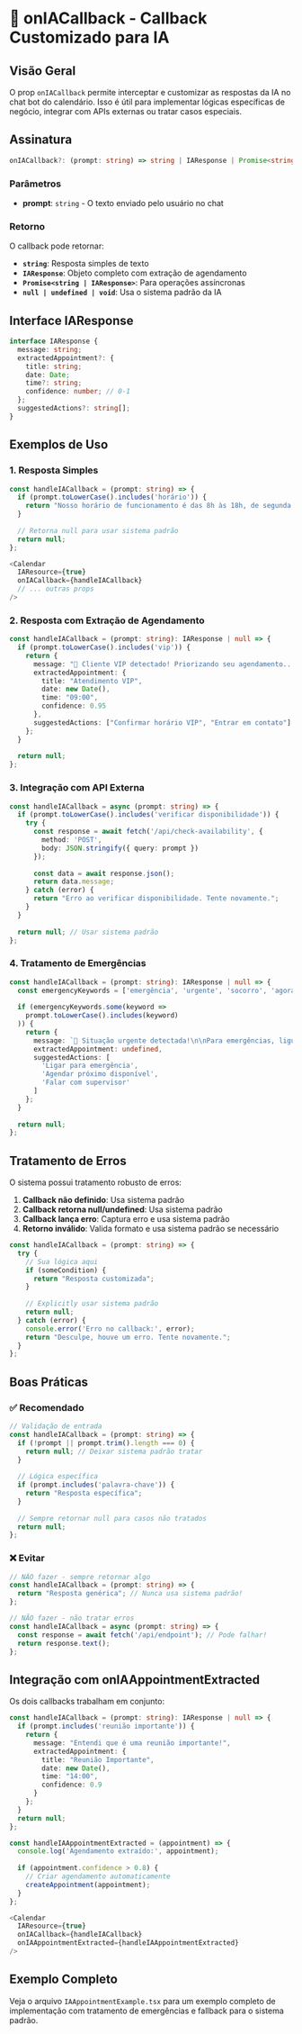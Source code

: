 # 🎯 onIACallback - Callback Customizado para IA

## Visão Geral

O prop `onIACallback` permite interceptar e customizar as respostas da IA no chat bot do calendário. Isso é útil para implementar lógicas específicas de negócio, integrar com APIs externas ou tratar casos especiais.

## Assinatura

```typescript
onIACallback?: (prompt: string) => string | IAResponse | Promise<string | IAResponse> | null | undefined | void
```

### Parâmetros
- **prompt**: `string` - O texto enviado pelo usuário no chat

### Retorno
O callback pode retornar:
- **`string`**: Resposta simples de texto
- **`IAResponse`**: Objeto completo com extração de agendamento
- **`Promise<string | IAResponse>`**: Para operações assíncronas
- **`null | undefined | void`**: Usa o sistema padrão da IA

## Interface IAResponse

```typescript
interface IAResponse {
  message: string;
  extractedAppointment?: {
    title: string;
    date: Date;
    time?: string;
    confidence: number; // 0-1
  };
  suggestedActions?: string[];
}
```

## Exemplos de Uso

### 1. Resposta Simples

```typescript
const handleIACallback = (prompt: string) => {
  if (prompt.toLowerCase().includes('horário')) {
    return "Nosso horário de funcionamento é das 8h às 18h, de segunda a sexta.";
  }
  
  // Retorna null para usar sistema padrão
  return null;
};

<Calendar
  IAResource={true}
  onIACallback={handleIACallback}
  // ... outras props
/>
```

### 2. Resposta com Extração de Agendamento

```typescript
const handleIACallback = (prompt: string): IAResponse | null => {
  if (prompt.toLowerCase().includes('vip')) {
    return {
      message: "🌟 Cliente VIP detectado! Priorizando seu agendamento...",
      extractedAppointment: {
        title: "Atendimento VIP",
        date: new Date(),
        time: "09:00",
        confidence: 0.95
      },
      suggestedActions: ["Confirmar horário VIP", "Entrar em contato"]
    };
  }
  
  return null;
};
```

### 3. Integração com API Externa

```typescript
const handleIACallback = async (prompt: string) => {
  if (prompt.toLowerCase().includes('verificar disponibilidade')) {
    try {
      const response = await fetch('/api/check-availability', {
        method: 'POST',
        body: JSON.stringify({ query: prompt })
      });
      
      const data = await response.json();
      return data.message;
    } catch (error) {
      return "Erro ao verificar disponibilidade. Tente novamente.";
    }
  }
  
  return null; // Usar sistema padrão
};
```

### 4. Tratamento de Emergências

```typescript
const handleIACallback = (prompt: string): IAResponse | null => {
  const emergencyKeywords = ['emergência', 'urgente', 'socorro', 'agora'];
  
  if (emergencyKeywords.some(keyword => 
    prompt.toLowerCase().includes(keyword)
  )) {
    return {
      message: `🚨 Situação urgente detectada!\n\nPara emergências, ligue: (11) 99999-9999\n\nOu posso tentar agendar para o próximo horário disponível.`,
      extractedAppointment: undefined,
      suggestedActions: [
        'Ligar para emergência',
        'Agendar próximo disponível',
        'Falar com supervisor'
      ]
    };
  }
  
  return null;
};
```

## Tratamento de Erros

O sistema possui tratamento robusto de erros:

1. **Callback não definido**: Usa sistema padrão
2. **Callback retorna null/undefined**: Usa sistema padrão  
3. **Callback lança erro**: Captura erro e usa sistema padrão
4. **Retorno inválido**: Valida formato e usa sistema padrão se necessário

```typescript
const handleIACallback = (prompt: string) => {
  try {
    // Sua lógica aqui
    if (someCondition) {
      return "Resposta customizada";
    }
    
    // Explicitly usar sistema padrão
    return null;
  } catch (error) {
    console.error('Erro no callback:', error);
    return "Desculpe, houve um erro. Tente novamente.";
  }
};
```

## Boas Práticas

### ✅ Recomendado

```typescript
// Validação de entrada
const handleIACallback = (prompt: string) => {
  if (!prompt || prompt.trim().length === 0) {
    return null; // Deixar sistema padrão tratar
  }
  
  // Lógica específica
  if (prompt.includes('palavra-chave')) {
    return "Resposta específica";
  }
  
  // Sempre retornar null para casos não tratados
  return null;
};
```

### ❌ Evitar

```typescript
// NÃO fazer - sempre retornar algo
const handleIACallback = (prompt: string) => {
  return "Resposta genérica"; // Nunca usa sistema padrão!
};

// NÃO fazer - não tratar erros
const handleIACallback = async (prompt: string) => {
  const response = await fetch('/api/endpoint'); // Pode falhar!
  return response.text();
};
```

## Integração com onIAAppointmentExtracted

Os dois callbacks trabalham em conjunto:

```typescript
const handleIACallback = (prompt: string): IAResponse | null => {
  if (prompt.includes('reunião importante')) {
    return {
      message: "Entendi que é uma reunião importante!",
      extractedAppointment: {
        title: "Reunião Importante",
        date: new Date(),
        time: "14:00",
        confidence: 0.9
      }
    };
  }
  return null;
};

const handleIAAppointmentExtracted = (appointment) => {
  console.log('Agendamento extraído:', appointment);
  
  if (appointment.confidence > 0.8) {
    // Criar agendamento automaticamente
    createAppointment(appointment);
  }
};

<Calendar
  IAResource={true}
  onIACallback={handleIACallback}
  onIAAppointmentExtracted={handleIAAppointmentExtracted}
/>
```

## Exemplo Completo

Veja o arquivo `IAAppointmentExample.tsx` para um exemplo completo de implementação com tratamento de emergências e fallback para o sistema padrão.
